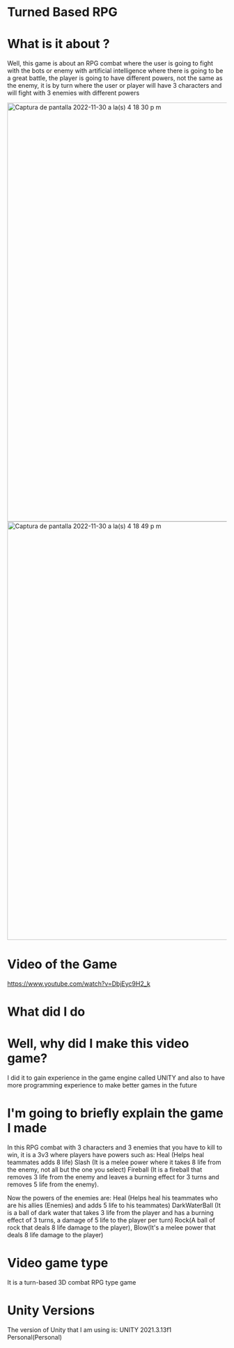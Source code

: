# Turned Based RPG

# What is it about ?

Well, this game is about an RPG combat where the user is going to fight with the bots or enemy with artificial intelligence where there is going to be a great battle, the player is going to have different powers, not the same as the enemy, it is by turn where the user or player will have 3 characters and will fight with 3 enemies with different powers

<img width="962" alt="Captura de pantalla 2022-11-30 a la(s) 4 18 30 p m" src="https://user-images.githubusercontent.com/70453255/204910416-ba66b819-104f-411b-a9ce-771905dfd2b5.png">

<img width="961" alt="Captura de pantalla 2022-11-30 a la(s) 4 18 49 p m" src="https://user-images.githubusercontent.com/70453255/204910514-aede1d31-7aaf-4390-83c1-1c2044d0d6b7.png">


# Video of the Game
https://www.youtube.com/watch?v=DbjEyc9H2_k

# What did I do

# Well, why did I make this video game?

I did it to gain experience in the game engine called UNITY and also to have more programming experience to make better games in the future

# I'm going to briefly explain the game I made

In this RPG combat with 3 characters and 3 enemies that you have to kill to win, it is a 3v3 where players have powers such as:
Heal (Helps heal teammates adds 8 life)
Slash (It is a melee power where it takes 8 life from the enemy, not all but the one you select)
Fireball (It is a fireball that removes 3 life from the enemy and leaves a burning effect for 3 turns and removes 5 life from the enemy).

Now the powers of the enemies are:
Heal (Helps heal his teammates who are his allies (Enemies) and adds 5 life to his teammates)
DarkWaterBall (It is a ball of dark water that takes 3 life from the player and has a burning effect of 3 turns, a damage of 5 life to the player per turn)
Rock(A ball of rock that deals 8 life damage to the player), Blow(It's a melee power that deals 8 life damage to the player)

# Video game type

It is a turn-based 3D combat RPG type game

# Unity Versions

The version of Unity that I am using is:
UNITY 2021.3.13f1 Personal(Personal)
